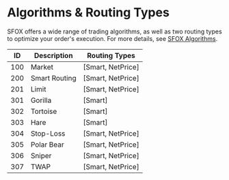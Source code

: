 # Algorithms & Routing Types

SFOX offers a wide range of trading algorithms, as well as two routing types to optimize your order's execution. For more details, see [SFOX Algorithms](https://www.sfox.com/algos.html).

ID | Description | Routing Types
--------- | ----------- | ---------
100 | Market | [Smart, NetPrice]
200 | Smart Routing | [Smart, NetPrice]
201 | Limit | [Smart, NetPrice]
301 | Gorilla | [Smart]
302 | Tortoise | [Smart]
303 | Hare | [Smart]
304 | Stop-Loss | [Smart, NetPrice]
305 | Polar Bear | [Smart, NetPrice]
306 | Sniper | [Smart, NetPrice]
307 | TWAP | [Smart, NetPrice]
